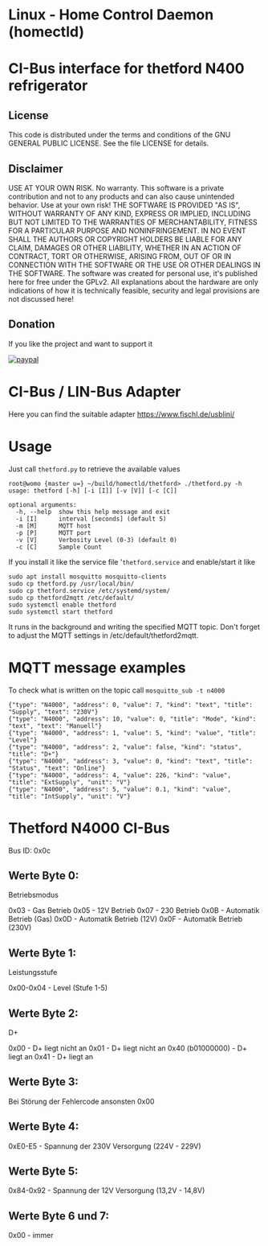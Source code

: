 # Linux - Home Control Daemon (homectld)

# CI-Bus interface for thetford N400 refrigerator

## License
This code is distributed under the terms and conditions of the GNU GENERAL PUBLIC LICENSE. See the file LICENSE for details.

## Disclaimer
USE AT YOUR OWN RISK. No warranty.
This software is a private contribution and not to any products and can also cause unintended behavior. Use at your own risk!
THE SOFTWARE IS PROVIDED "AS IS", WITHOUT WARRANTY OF ANY KIND, EXPRESS OR IMPLIED, INCLUDING BUT NOT LIMITED TO THE WARRANTIES OF MERCHANTABILITY, FITNESS FOR A PARTICULAR PURPOSE AND NONINFRINGEMENT. IN NO EVENT SHALL THE AUTHORS OR COPYRIGHT HOLDERS BE LIABLE FOR ANY CLAIM, DAMAGES OR OTHER LIABILITY, WHETHER IN AN ACTION OF CONTRACT, TORT OR OTHERWISE, ARISING FROM, OUT OF OR IN CONNECTION WITH THE SOFTWARE OR THE USE OR OTHER DEALINGS IN THE SOFTWARE.
The software was created for personal use, it's published here for free under the GPLv2.
All explanations about the hardware are only indications of how it is technically feasible, security and legal provisions are not discussed here!

## Donation
If you like the project and want to support it

[![paypal](https://www.paypalobjects.com/de_DE/DE/i/btn/btn_donate_SM.gif)](https://www.paypal.com/cgi-bin/webscr?cmd=_s-xclick&hosted_button_id=KUF9ZAQ5UTHUN)


# CI-Bus / LIN-Bus Adapter

Here you can find the suitable adapter https://www.fischl.de/usblini/

# Usage

Just call `thetford.py` to retrieve the available values
```
root@womo {master u=} ~/build/homectld/thetford> ./thetford.py -h
usage: thetford [-h] [-i [I]] [-v [V]] [-c [C]]

optional arguments:
  -h, --help  show this help message and exit
  -i [I]      interval [seconds] (default 5)
  -m [M]      MQTT host
  -p [P]      MQTT port
  -v [V]      Verbosity Level (0-3) (default 0)
  -c [C]      Sample Count
```

If you install it like the service file '`thetford.service` and enable/start it like
```
sudo apt install mosquitto mosquitto-clients
sudo cp thetford.py /usr/local/bin/
sudo cp thetford.service /etc/systemd/system/
sudo cp thetford2mqtt /etc/default/
sudo systemctl enable thetford
sudo systemctl start thetford
```
It runs in the background and writing the specified MQTT topic.
Don't forget to adjust the MQTT settings in /etc/default/thetford2mqtt.

# MQTT message examples

To check what is written on the topic call `mosquitto_sub -t n4000`
```
{"type": "N4000", "address": 0, "value": 7, "kind": "text", "title": "Supply", "text": "230V"}
{"type": "N4000", "address": 10, "value": 0, "title": "Mode", "kind": "text", "text": "Manuell"}
{"type": "N4000", "address": 1, "value": 5, "kind": "value", "title": "Level"}
{"type": "N4000", "address": 2, "value": false, "kind": "status", "title": "D+"}
{"type": "N4000", "address": 3, "value": 0, "kind": "text", "title": "Status", "text": "Online"}
{"type": "N4000", "address": 4, "value": 226, "kind": "value", "title": "ExtSupply", "unit": "V"}
{"type": "N4000", "address": 5, "value": 0.1, "kind": "value", "title": "IntSupply", "unit": "V"}
```

# Thetford N4000 CI-Bus

Bus ID: 0x0c

## Werte Byte 0:
Betriebsmodus

0x03 - Gas Betrieb
0x05 - 12V Betrieb
0x07 - 230 Betrieb
0x0B - Automatik Betrieb (Gas)
0x0D - Automatik Betrieb (12V)
0x0F - Automatik Betrieb (230V)

## Werte Byte 1:
Leistungsstufe

0x00-0x04 - Level (Stufe 1-5)

## Werte Byte 2:
D+

0x00               - D+ liegt nicht an
0x01               - D+ liegt nicht an
0x40 (b01000000)   - D+ liegt an
0x41               - D+ liegt an

## Werte Byte 3:
Bei Störung der Fehlercode ansonsten 0x00

## Werte Byte 4:
0xE0-E5    - Spannung der 230V Versorgung (224V - 229V)

## Werte Byte 5:
0x84-0x92  - Spannung der 12V Versorgung (13,2V - 14,8V)

## Werte Byte 6 und 7:
0x00 - immer
